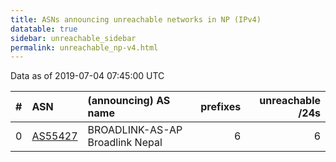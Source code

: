 ```yaml
---
title: ASNs announcing unreachable networks in NP (IPv4)
datatable: true
sidebar: unreachable_sidebar
permalink: unreachable_np-v4.html
---
```


Data as of 2019-07-04 07:45:00 UTC


<div class="datatable-begin"></div>

|   # | ASN                                    | (announcing) AS name            |   prefixes |   unreachable /24s |
|----:|:---------------------------------------|:--------------------------------|-----------:|-------------------:|
|   0 | [AS55427](unreachable_AS55427-v4.html) | BROADLINK-AS-AP Broadlink Nepal |          6 |                  6 |

<div class="datatable-end"></div>
